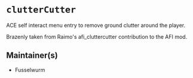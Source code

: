 # `clutterCutter`

ACE self interact menu entry to remove ground clutter around the player. 

Brazenly taken from Raimo's afi_cluttercutter contribution to the AFI mod.

## Maintainer(s)

* Fusselwurm
